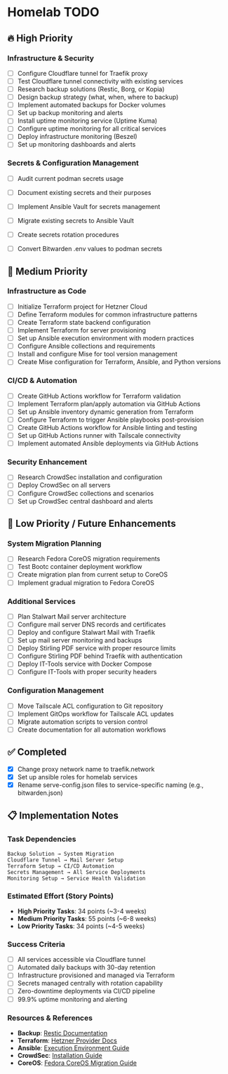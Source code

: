 # Homelab TODO

## 🔥 High Priority

### Infrastructure & Security
- [ ] Configure Cloudflare tunnel for Traefik proxy
- [ ] Test Cloudflare tunnel connectivity with existing services
- [ ] Research backup solutions (Restic, Borg, or Kopia)
- [ ] Design backup strategy (what, when, where to backup)
- [ ] Implement automated backups for Docker volumes
- [ ] Set up backup monitoring and alerts
- [ ] Install uptime monitoring service (Uptime Kuma)
- [ ] Configure uptime monitoring for all critical services
- [ ] Deploy infrastructure monitoring (Beszel)
- [ ] Set up monitoring dashboards and alerts

### Secrets & Configuration Management
- [ ] Audit current podman secrets usage
- [ ] Document existing secrets and their purposes
- [ ] Implement Ansible Vault for secrets management
- [ ] Migrate existing secrets to Ansible Vault
- [ ] Create secrets rotation procedures
- [ ] Convert Bitwarden .env values to podman secrets



## 🚀 Medium Priority

### Infrastructure as Code
- [ ] Initialize Terraform project for Hetzner Cloud
- [ ] Define Terraform modules for common infrastructure patterns
- [ ] Create Terraform state backend configuration
- [ ] Implement Terraform for server provisioning
- [ ] Set up Ansible execution environment with modern practices
- [ ] Configure Ansible collections and requirements
- [ ] Install and configure Mise for tool version management
- [ ] Create Mise configuration for Terraform, Ansible, and Python versions

### CI/CD & Automation
- [ ] Create GitHub Actions workflow for Terraform validation
- [ ] Implement Terraform plan/apply automation via GitHub Actions
- [ ] Set up Ansible inventory dynamic generation from Terraform
- [ ] Configure Terraform to trigger Ansible playbooks post-provision
- [ ] Create GitHub Actions workflow for Ansible linting and testing
- [ ] Set up GitHub Actions runner with Tailscale connectivity
- [ ] Implement automated Ansible deployments via GitHub Actions

### Security Enhancement
- [ ] Research CrowdSec installation and configuration
- [ ] Deploy CrowdSec on all servers
- [ ] Configure CrowdSec collections and scenarios
- [ ] Set up CrowdSec central dashboard and alerts

## 🔧 Low Priority / Future Enhancements

### System Migration Planning
- [ ] Research Fedora CoreOS migration requirements
- [ ] Test Bootc container deployment workflow
- [ ] Create migration plan from current setup to CoreOS
- [ ] Implement gradual migration to Fedora CoreOS

### Additional Services
- [ ] Plan Stalwart Mail server architecture
- [ ] Configure mail server DNS records and certificates
- [ ] Deploy and configure Stalwart Mail with Traefik
- [ ] Set up mail server monitoring and backups
- [ ] Deploy Stirling PDF service with proper resource limits
- [ ] Configure Stirling PDF behind Traefik with authentication
- [ ] Deploy IT-Tools service with Docker Compose
- [ ] Configure IT-Tools with proper security headers

### Configuration Management
- [ ] Move Tailscale ACL configuration to Git repository
- [ ] Implement GitOps workflow for Tailscale ACL updates
- [ ] Migrate automation scripts to version control
- [ ] Create documentation for all automation workflows

## ✅ Completed

- [x] Change proxy network name to traefik.network
- [x] Set up ansible roles for homelab services
- [x] Rename serve-config.json files to service-specific naming (e.g., bitwarden.json)

## 📋 Implementation Notes

### Task Dependencies
```
Backup Solution → System Migration
Cloudflare Tunnel → Mail Server Setup
Terraform Setup → CI/CD Automation
Secrets Management → All Service Deployments
Monitoring Setup → Service Health Validation
```

### Estimated Effort (Story Points)
- **High Priority Tasks**: 34 points (~3-4 weeks)
- **Medium Priority Tasks**: 55 points (~6-8 weeks)
- **Low Priority Tasks**: 34 points (~4-5 weeks)

### Success Criteria
- [ ] All services accessible via Cloudflare tunnel
- [ ] Automated daily backups with 30-day retention
- [ ] Infrastructure provisioned and managed via Terraform
- [ ] Secrets managed centrally with rotation capability
- [ ] Zero-downtime deployments via CI/CD pipeline
- [ ] 99.9% uptime monitoring and alerting

### Resources & References
- **Backup**: [Restic Documentation](https://restic.readthedocs.io/)
- **Terraform**: [Hetzner Provider Docs](https://registry.terraform.io/providers/hetznercloud/hcloud)
- **Ansible**: [Execution Environment Guide](https://ansible-runner.readthedocs.io/en/stable/execution_environments/)
- **CrowdSec**: [Installation Guide](https://docs.crowdsec.net/docs/getting_started/install_crowdsec)
- **CoreOS**: [Fedora CoreOS Migration Guide](https://docs.fedoraproject.org/en-US/fedora-coreos/)